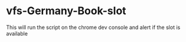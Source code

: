 # vfs-Germany-Book-slot
This will run the script on the chrome dev console and alert if the slot is available
